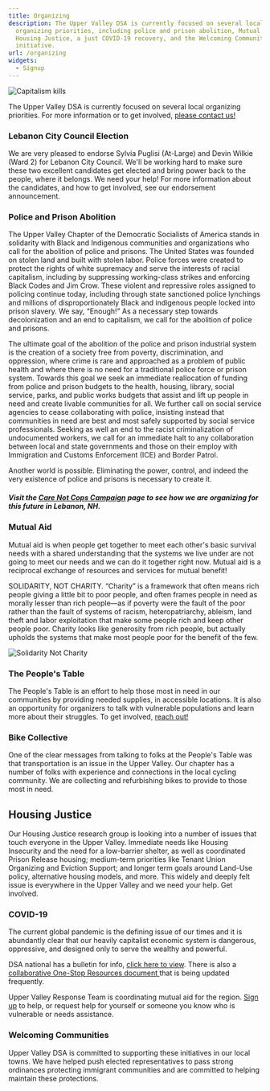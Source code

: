 ```yaml
---
title: Organizing
description: The Upper Valley DSA is currently focused on several local
  organizing priorities, including police and prison abolition, Mutual Aid,
  Housing Justice, a just COVID-19 recovery, and the Welcoming Communities
  initiative.
url: /organizing
widgets:
  - Signup
---
```

![Capitalism kills](/uploads/lebpolice.png)

The Upper Valley DSA is currently focused on several local organizing priorities. For more information or to get involved, [please contact us! ](https://uppervalleydsa.org/contact/)

### Lebanon City Council Election

We are very pleased to endorse Sylvia Puglisi (At-Large) and Devin Wilkie (Ward 2) for Lebanon City Council. We'll be working hard to make sure these two excellent candidates get elected and bring power back to the people, where it belongs. We need your help! For more information about the candidates, and how to get involved, see our endorsement announcement.  

### Police and Prison Abolition

The Upper Valley Chapter of the Democratic Socialists of America stands in solidarity with Black and Indigenous communities and organizations who call for the abolition of police and prisons. The United States was founded on stolen land and built with stolen labor. Police forces were created to protect the rights of white supremacy and serve the interests of racial capitalism, including by suppressing working-class strikes and enforcing Black Codes and Jim Crow. These violent and repressive roles assigned to policing continue today, including through state sanctioned police lynchings and millions of disproportionately Black and indigenous people locked into prison slavery. We say, “Enough!” As a necessary step towards decolonization and an end to capitalism, we call for the abolition of police and prisons.

The ultimate goal of the abolition of the police and prison industrial system is the creation of a society free from poverty, discrimination, and oppression, where crime is rare and approached as a problem of public health and where there is no need for a traditional police force or prison system. Towards this goal we seek an immediate reallocation of funding from police and prison budgets to the health, housing, library, social service, parks, and public works budgets that assist and lift up people in need and create livable communities for all. We further call on social service agencies to cease collaborating with police, insisting instead that communities in need are best and most safely supported by social service professionals. Seeking as well an end to the racist criminalization of undocumented workers, we call for an immediate halt to any collaboration between local and state governments and those on their employ with Immigration and Customs Enforcement (ICE) and Border Patrol.

Another world is possible. Eliminating the power, control, and indeed the very existence of police and prisons is necessary to create it.

##### Visit the [Care Not Cops Campaign](/care-not-cops) page to see how we are organizing for this future in Lebanon, NH.

### Mutual Aid

Mutual aid is when people get together to meet each other's basic survival needs with a shared understanding that the systems we live under are not going to meet our needs and we can do it together right now. Mutual aid is a reciprocal exchange of resources and services for mutual benefit!

SOLIDARITY, NOT CHARITY. “Charity” is a framework that often means rich people giving a little bit to poor people, and often frames people in need as morally lesser than rich people—as if poverty were the fault of the poor rather than the fault of systems of racism, heteropatriarchy, ableism, land theft and labor exploitation that make some people rich and keep other people poor. Charity looks like generosity from rich people, but actually upholds the systems that make most people poor for the benefit of the few.

![Solidarity Not Charity](/uploads/46fa9356-f207-4443-bc22-f7a3534c00aa.jpeg "The People's Table")

### The People's Table

The People's Table is an effort to help those most in need in our communities by providing needed supplies, in accessible locations. It is also an opportunity for organizers to talk with vulnerable populations and learn more about their struggles. To get involved, [reach out!](/contact)

### Bike Collective

One of the clear messages from talking to folks at the People's Table was that transportation is an issue in the Upper Valley. Our chapter has a number of folks with experience and connections in the local cycling community. We are collecting and refurbishing bikes to provide to those most in need. 

## Housing Justice

Our Housing Justice research group is looking into a number of issues that touch everyone in the Upper Valley.  Immediate needs like Housing Insecurity and the need for a low-barrier shelter, as well as coordinated Prison Release housing; medium-term priorities like Tenant Union Organizing and Eviction Support; and longer term goals around Land-Use policy, alternative housing models, and more. This widely and deeply felt issue is everywhere in the Upper Valley and we need your help. Get involved. 

### COVID-19

The current global pandemic is the defining issue of our times and it is abundantly clear that our heavily capitalist economic system is dangerous, oppressive, and designed only to serve the wealthy and powerful.

DSA national has a bulletin for info, [click here to view](https://www.dsausa.org/news). There is also a [collaborative One-Stop Resources document ](https://drive.google.com/open?id=1f9qGDVbs7NfrhBCMVFQouiwU2b5Ew0scA3x6OzVNViM)that is being updated frequently.

Upper Valley Response Team is coordinating mutual aid for the region. [Sign up](http://www.transformationalpractice.org/covid) to help, or request help for yourself or someone you know who is vulnerable or needs assistance.

### Welcoming Communities

Upper Valley DSA is committed to supporting these initiatives in our local towns. We have helped push elected representatives to pass strong ordinances protecting immigrant communities and are committed to helping maintain these protections.